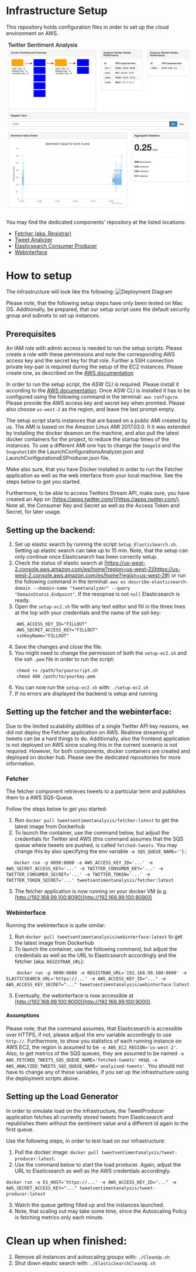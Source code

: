 Infrastructure Setup
====================

This repository holds configuration files in order to set up the cloud environment on AWS.

![Screenshot](https://github.com/tweet-sentiment-analyis/webinterface/raw/master/img/webinterface.png)

You may find the dedicated components' repository at the listed locations:
* [Fetcher (aka. Registrar)](https://github.com/tweet-sentiment-analyis/fetcher)
* [Tweet Analyzer](https://github.com/tweet-sentiment-analyis/analyzer)
* [Elasticsearch Consumer Producer](https://github.com/tweet-sentiment-analyis/elasticsearch-producer)
* [Webinterface](https://github.com/tweet-sentiment-analyis/webinterface)

# How to setup
The infrastructure will look like the following:
![Deployment Diagram](https://cdn.rawgit.com/tweet-sentiment-analyis/infra/7f0a4540/deployment-diagram.png)

Please note, that the following setup steps have only been tested on Mac OS.
Additionally, be prepared, that our setup script uses the default security group and subnets to set up instances.

## Prerequisites
An IAM role with admin access is needed to run the setup scripts.
Please create a role with these permissions and note the corresponding AWS access key and the secret key for that role.
Further a SSH connection private key-pair is required during the setup of the EC2 instances.
Please create one, as described on the [AWS documentation](http://docs.aws.amazon.com/AWSEC2/latest/UserGuide/ec2-key-pairs.html#having-ec2-create-your-key-pair)

In order to run the setup script, the ASW CLI is required. Please install it according to the [AWS documentation](http://docs.aws.amazon.com/cli/latest/userguide/installing.html).
Once ASW CLI is installed it has to be configured using the following command in the terminal: `aws configure`.
Please provide the AWS access key and secret key when promted.
Please also choose `us-west-2` as the region, and leave the last prompt empty.

The setup script starts instances that are based on a public AMI created by us. The AMI is based on the Amazon Linux AMI 2017.03.0. It it was extended by installing the docker deamon on the machine, and also pull the latest docker containers for the project, to reduce the startup times of the instances. To use a different AMI one has to change the `ImageId` and the `SnapshotId`in the  LaunchConfigurationsAnalyzer.json and LaunchConfigurationsESProducer.json file.

Make also sure, that you have Docker installed in order to run the Fetcher application as well as the web interface from your local machine. See the steps below to get you started.

Furthermore, to be able to access Twitters Stream API, make sure, you have created an App on [https://apps.twitter.com/](https://apps.twitter.com/). Note all, the Consumer Key and Secret as well as the Access Token and Secret, for later usage.

## Setting up the backend:
1.  Set up elastic search by running the script `Setup_ElasticSearch.sh`. Setting up elastic search can take up to 15 min. Note, that the setup can only continue once Elasticsearch has been correctly setup.
2.  Check the status of elastic search at [https://us-west-2.console.aws.amazon.com/es/home?region=us-west-2](https://us-west-2.console.aws.amazon.com/es/home?region=us-west-2#) or run the following command in the terminal: `aws es describe-elasticsearch-domain --domain-name "tweetanalyzer" --query "DomainStatus.Endpoint"`. If the resopnse is not `null` Elasticsearch is ready.
3. Open the `setup-ec2.sh` file with any text editor and fill in the three lines at the top with your credentials and the name of the ssh key:
```
    AWS_ACCESS_KEY_ID="FILLOUT"
    AWS_SECRET_ACCESS_KEY="FILLOUT"
    sshKeyName="FILLOUT"
```
4. Save the changes and close the file.
5. You might need to change the permission of both the `setup-ec2.sh` and the ssh `.pem` file in order to run the script:
```
    chmod +x /path/to/yourscript.sh
    chmod 400 /path/to/yourkey.pem
```
6. You can now run the `setup-ec2.sh` with: `./setup-ec2.sh`
7. If no errors are displayed the backend is setup and running

## Setting up the fetcher and the webinterface:
Due to the limited scalability abilities of a single Twitter API key reasons, we did not deploy the Fetcher application on AWS. Realtime streaming of tweets can be a hard things to do. Additionally, also the frontend application is not deployed on AWS since scaling this in the current scenario is not required.
However, for both components, docker containers are created and deployed on docker hub. Please see the dedicated repositories for more information.

### Fetcher
The fetcher component retrieves tweets to a particular term and publishes them to a AWS SQS-Queue.

Follow the steps below to get you started:

1. Run `docker pull tweetsentimentanalysis/fetcher:latest` to get the latest image from Dockerhub
2. To launch the container, use the command below, but adjust the credentials for Twitter and AWS (this command assumes that the SQS queue where tweets are pushed, is called `fetched-tweets`. You may change this by also specifying the env variable `-e SQS_QUEUE_NAME=''`).:

```
   docker run -p 8090:8080 -e AWS_ACCESS_KEY_ID='...' -e AWS_SECRET_ACCESS_KEY='...' -e TWITTER_CONSUMER_KEY='...' -e TWITTER_CONSUMER_SECRET='...' -e TWITTER_TOKEN='...' -e TWITTER_TOKEN_SECRET='...' tweetsentimentanalysis/fetcher:latest
```
3. The fetcher application is now running on your docker VM (e.g. [http://192.168.99.100:8090](http://192.168.99.100:8090))

### Webinterface
Running the webinterface is quite similar:

1. Run `docker pull tweetsentimentanalysis/webinterface:latest` to get the latest image from Dockerhub
2. To launch the container, use the following command, but adjust the credentials as well as the URL to Elasticsearch accordingly and the fetcher (aka. `REGISTRAR_URL`):

```
    docker run -p 9000:8080 -e REGISTRAR_URL='192.168.99.100:8090' -e ELASTICSEARCH_URL='https://...' -e AWS_ACCESS_KEY_ID="..." -e AWS_ACCESS_KEY_SECRET="..." tweetsentimentanalysis/webinterface:latest
```

3. Eventually, the webinterface is now accessible at [http://192.168.99.100:9000](http://192.168.99.100:9000).

#### Assumptions
Please note, that the command assumes, that Elasticsearch is accessible over HTTPS, if not, please adjust the env variable accordingly to use `http://`. Furthermore, to show you statistics of each running instance on AWS EC2, the region is assumed to be `-e AWS_EC2_REGION='us-west-2'`. Also, to get metrics of the SQS queues, they are assumed to be named `-e AWS_FETCHED_TWEETS_SQS_QUEUE_NAME='fetched-tweets'` resp. `-e AWS_ANALYZED_TWEETS_SQS_QUEUE_NAME='analyised-tweets'`. You should not have to change any of these variables, if you set up the infrastructure using the deployment scripts above.


## Setting up the Load Generator
In order to simulate load on the infrastructure, the TweetProducer application fetches all currently stored tweets from Elasticsearch and republishes them without the sentiment value and a different id again to the first queue.

Use the following steps, in order to test load on our infrastructure:
1. Pull the docker image: `docker pull tweetsentimentanalysis/tweet-producer:latest`.
2. Use the command below to start the load producer. Again, adjust the URL to Elasticsearch as well as the AWS credentials accordingly.

```
docker run -e ES_HOST='https://...' -e AWS_ACCESS_KEY_ID="..." -e AWS_SECRET_ACCESS_KEY="..." tweetsentimentanalysis/tweet-producer:latest
```

3. Watch the queue getting filled up and the instances launched.
4. Note, that scaling out may take some time, since the Autoscaling Policy is fetching metrics only each minute.


# Clean up when finished:
1. Remove all instances and autoscaling groups with: `./CleanUp.sh`
2. Shut down elastic search with: `./ElasticSearchCleanUp.sh`
